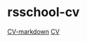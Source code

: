 # rsschool-cv
[CV-markdown](https://Buffy795.github.io/rsschool-cv/cv)
[CV](https://Buffy795.github.io/rsschool-cv/)